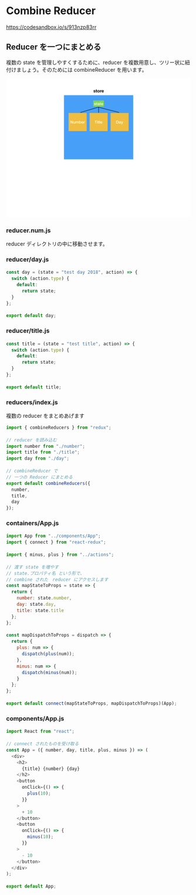 # Combine Reducer

https://codesandbox.io/s/913nzp83rr


## Reducer を一つにまとめる

複数の state を管理しやすくするために、reducer を複数用意し、ツリー状に紐付けましょう。そのためには combineReducer を用います。

![](/assets/redux.004.jpeg)

### reducer.num.js

reducer ディレクトリの中に移動させます。

### reducer/day.js

```js
const day = (state = "test day 2018", action) => {
  switch (action.type) {
    default:
      return state;
  }
};

export default day;
````

### reducer/title.js

```js
const title = (state = "test title", action) => {
  switch (action.type) {
    default:
      return state;
  }
};

export default title;

```


### reducers/index.js

複数の reducer をまとめあげます

```js
import { combineReducers } from "redux";

// reducer を読み込む
import number from "./number";
import title from "./title";
import day from "./day";

// combineReducer で
// 一つの Reducer にまとめる
export default combineReducers({
  number,
  title,
  day
});

```

### containers/App.js

```js
import App from "../components/App";
import { connect } from "react-redux";

import { minus, plus } from "../actions";

// 渡す state を増やす
// state.プロパティ名 という形で、
// combine された　reducer にアクセスします
const mapStateToProps = state => {
  return {
    number: state.number, 
    day: state.day,
    title: state.title
  };
};

const mapDispatchToProps = dispatch => {
  return {
    plus: num => {
      dispatch(plus(num));
    },
    minus: num => {
      dispatch(minus(num));
    }
  };
};

export default connect(mapStateToProps, mapDispatchToProps)(App);

```

### components/App.js

```js
import React from "react";

// connect されたものを受け取る
const App = ({ number, day, title, plus, minus }) => (
  <div>
    <h2>
      {title} {number} {day}
    </h2>
    <button
      onClick={() => {
        plus(10);
      }}
    >
      + 10
    </button>
    <button
      onClick={() => {
        minus(10);
      }}
    >
      - 10
    </button>
  </div>
);

export default App;

```